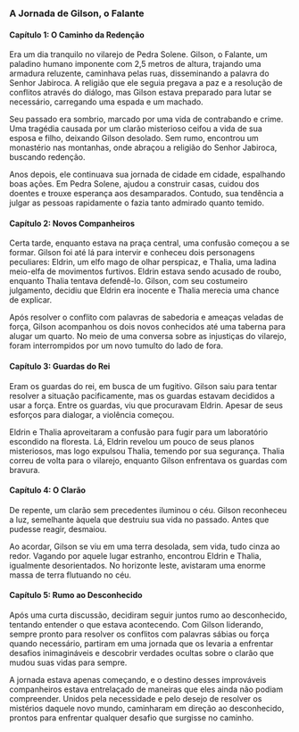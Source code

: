 ### A Jornada de Gilson, o Falante

#### Capítulo 1: O Caminho da Redenção

Era um dia tranquilo no vilarejo de Pedra Solene. Gilson, o Falante, um paladino humano imponente com 2,5 metros de altura, trajando uma armadura reluzente, caminhava pelas ruas, disseminando a palavra do Senhor Jabiroca. A religião que ele seguia pregava a paz e a resolução de conflitos através do diálogo, mas Gilson estava preparado para lutar se necessário, carregando uma espada e um machado.

Seu passado era sombrio, marcado por uma vida de contrabando e crime. Uma tragédia causada por um clarão misterioso ceifou a vida de sua esposa e filho, deixando Gilson desolado. Sem rumo, encontrou um monastério nas montanhas, onde abraçou a religião do Senhor Jabiroca, buscando redenção.

Anos depois, ele continuava sua jornada de cidade em cidade, espalhando boas ações. Em Pedra Solene, ajudou a construir casas, cuidou dos doentes e trouxe esperança aos desamparados. Contudo, sua tendência a julgar as pessoas rapidamente o fazia tanto admirado quanto temido.

#### Capítulo 2: Novos Companheiros

Certa tarde, enquanto estava na praça central, uma confusão começou a se formar. Gilson foi até lá para intervir e conheceu dois personagens peculiares: Eldrin, um elfo mago de olhar perspicaz, e Thalia, uma ladina meio-elfa de movimentos furtivos. Eldrin estava sendo acusado de roubo, enquanto Thalia tentava defendê-lo. Gilson, com seu costumeiro julgamento, decidiu que Eldrin era inocente e Thalia merecia uma chance de explicar.

Após resolver o conflito com palavras de sabedoria e ameaças veladas de força, Gilson acompanhou os dois novos conhecidos até uma taberna para alugar um quarto. No meio de uma conversa sobre as injustiças do vilarejo, foram interrompidos por um novo tumulto do lado de fora.

#### Capítulo 3: Guardas do Rei

Eram os guardas do rei, em busca de um fugitivo. Gilson saiu para tentar resolver a situação pacificamente, mas os guardas estavam decididos a usar a força. Entre os guardas, viu que procuravam Eldrin. Apesar de seus esforços para dialogar, a violência começou.

Eldrin e Thalia aproveitaram a confusão para fugir para um laboratório escondido na floresta. Lá, Eldrin revelou um pouco de seus planos misteriosos, mas logo expulsou Thalia, temendo por sua segurança. Thalia correu de volta para o vilarejo, enquanto Gilson enfrentava os guardas com bravura.

#### Capítulo 4: O Clarão

De repente, um clarão sem precedentes iluminou o céu. Gilson reconheceu a luz, semelhante àquela que destruiu sua vida no passado. Antes que pudesse reagir, desmaiou.

Ao acordar, Gilson se viu em uma terra desolada, sem vida, tudo cinza ao redor. Vagando por aquele lugar estranho, encontrou Eldrin e Thalia, igualmente desorientados. No horizonte leste, avistaram uma enorme massa de terra flutuando no céu.

#### Capítulo 5: Rumo ao Desconhecido

Após uma curta discussão, decidiram seguir juntos rumo ao desconhecido, tentando entender o que estava acontecendo. Com Gilson liderando, sempre pronto para resolver os conflitos com palavras sábias ou força quando necessário, partiram em uma jornada que os levaria a enfrentar desafios inimagináveis e descobrir verdades ocultas sobre o clarão que mudou suas vidas para sempre.

A jornada estava apenas começando, e o destino desses improváveis companheiros estava entrelaçado de maneiras que eles ainda não podiam compreender. Unidos pela necessidade e pelo desejo de resolver os mistérios daquele novo mundo, caminharam em direção ao desconhecido, prontos para enfrentar qualquer desafio que surgisse no caminho.